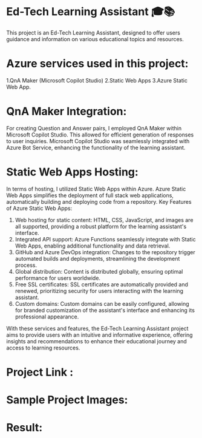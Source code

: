 # Ed-Tech Learning Assistant 🎓📚

This project is an Ed-Tech Learning Assistant, designed to offer users guidance and information on various educational topics and resources.

# Azure services used in this project:

1.QnA Maker (Microsoft Copilot Studio)
2.Static Web Apps
3.Azure Static Web App.


# QnA Maker Integration:
For creating Question and Answer pairs, I employed QnA Maker within Microsoft Copilot Studio. This allowed for efficient generation of responses to user inquiries. Microsoft Copilot Studio was seamlessly integrated with Azure Bot Service, enhancing the functionality of the learning assistant.

# Static Web Apps Hosting:
In terms of hosting, I utilized Static Web Apps within Azure. Azure Static Web Apps simplifies the deployment of full stack web applications, automatically building and deploying code from a repository.
Key Features of Azure Static Web Apps:

1.	Web hosting for static content: HTML, CSS, JavaScript, and images are all supported, providing a robust platform for the learning assistant's interface.
2.	Integrated API support: Azure Functions seamlessly integrate with Static Web Apps, enabling additional functionality and data retrieval.
3.	GitHub and Azure DevOps integration: Changes to the repository trigger automated builds and deployments, streamlining the development process.
4.	Global distribution: Content is distributed globally, ensuring optimal performance for users worldwide.
5.	Free SSL certificates: SSL certificates are automatically provided and renewed, prioritizing security for users interacting with the learning assistant.
6.	Custom domains: Custom domains can be easily configured, allowing for branded customization of the assistant's interface and enhancing its professional appearance.

With these services and features, the Ed-Tech Learning Assistant project aims to provide users with an intuitive and informative experience, offering insights and recommendations to enhance their educational journey and access to learning resources.

# Project Link : 

# Sample Project Images:

# Result:
